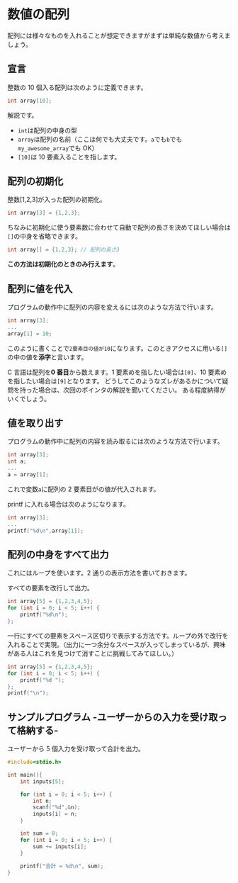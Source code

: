# 数値の配列

配列には様々なものを入れることが想定できますがまずは単純な数値から考えましょう。

## 宣言

整数の 10 個入る配列は次のように定義できます。

```c
int array[10];
```

解説です。

- `int`は配列の中身の型
- `array`は配列の名前（ここは何でも大丈夫です。`a`でも`b`でも`my_awesome_array`でも OK）
- `[10]`は 10 要素入ることを指します。

## 配列の初期化

整数[1,2,3]が入った配列の初期化。

```c
int array[3] = {1,2,3};
```

ちなみに初期化に使う要素数に合わせて自動で配列の長さを決めてほしい場合は`[]`の中身を省略できます。

```c
int array[] = {1,2,3}; // 配列の長さ3
```

**この方法は初期化のときのみ行えます**。

## 配列に値を代入

プログラムの動作中に配列の内容を変えるには次のような方法で行います。

```c
int array[3];
...
array[1] = 10;
```

このように書くことで`2要素目の値が10`になります。このときアクセスに用いる`[]`の中の値を**添字**と言います。

<div class="warning">

C 言語は配列を**0 番目**から数えます。1 要素めを指したい場合は`[0]`、10 要素めを指したい場合は`[9]`となります。
どうしてこのようなズレがあるかについて疑問を持った場合は、次回のポインタの解説を聞いてください。
ある程度納得がいくでしょう。

</div>

## 値を取り出す

プログラムの動作中に配列の内容を読み取るには次のような方法で行います。

```c
int array[3];
int a;
...
a = array[1];
```

これで変数`a`に配列の 2 要素目がの値が代入されます。

printf に入れる場合は次のようになります。

```c
int array[3];
...
printf("%d\n",array[1]);
```

## 配列の中身をすべて出力

これにはループを使います。2 通りの表示方法を書いておきます。

すべての要素を改行して出力。

```c
int array[5] = {1,2,3,4,5};
for (int i = 0; i < 5; i++) {
    printf("%d\n");
};
```

一行にすべての要素をスペース区切りで表示する方法です。ループの外で改行を入れることで実現。（出力に一つ余分なスペースが入ってしまっているが、興味がある人はこれを見つけて消すことに挑戦してみてほしい。）

```c
int array[5] = {1,2,3,4,5};
for (int i = 0; i < 5; i++) {
    printf("%d ");
};
printf("\n");
```

## サンプルプログラム -ユーザーからの入力を受け取って格納する-

ユーザーから 5 個入力を受け取って合計を出力。

```c
#include<stdio.h>

int main(){
    int inputs[5];

    for (int i = 0; i < 5; i++) {
        int n;
        scanf("%d",&n);
        inputs[i] = n;
    }

    int sum = 0;
    for (int i = 0; i < 5; i++) {
        sum += inputs[i];
    }
    
    printf("合計 = %d\n", sum);
}
```
